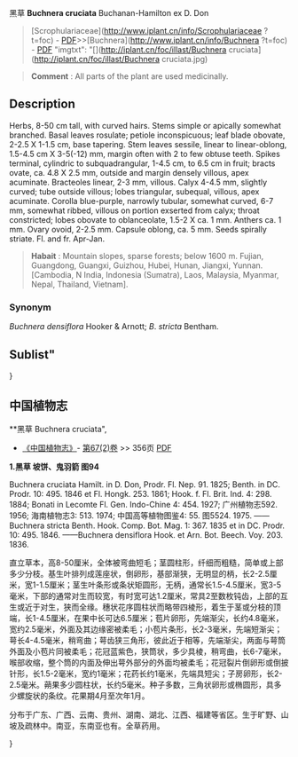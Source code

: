 黑草 **Buchnera cruciata** Buchanan-Hamilton ex D. Don

> [Scrophulariaceae](http://www.iplant.cn/info/Scrophulariaceae ?t=foc) - [PDF](http://iplant.cn/foc/pdf/Scrophulariaceae.pdf)>>[Buchnera](http://www.iplant.cn/info/Buchnera ?t=foc) - [PDF](http://www.iplant.cn/foc/pdf/Buchnera.pdf)
  "imgtxt": "[](http://iplant.cn/foc/illast/Buchnera cruciata](http://iplant.cn/foc/illast/Buchnera cruciata.jpg)

> **Comment** : 
> All parts of the plant are used medicinally.

## Description

Herbs, 8-50 cm tall, with curved hairs. Stems simple or apically somewhat branched. Basal leaves rosulate; petiole inconspicuous; leaf blade obovate, 2-2.5 X 1-1.5 cm, base tapering. Stem leaves sessile, linear to linear-oblong, 1.5-4.5 cm X 3-5(-12) mm, margin often with 2 to few obtuse teeth. Spikes terminal, cylindric to subquadrangular, 1-4.5 cm, to 6.5 cm in fruit; bracts ovate, ca. 4.8 X 2.5 mm, outside and margin densely villous, apex acuminate. Bracteoles linear, 2-3 mm, villous. Calyx 4-4.5 mm, slightly curved; tube outside villous; lobes triangular, subequal, villous, apex acuminate. Corolla blue-purple, narrowly tubular, somewhat curved, 6-7 mm, somewhat ribbed, villous on portion exserted from calyx; throat constricted; lobes obovate to oblanceolate, 1.5-2 X ca. 1 mm. Anthers ca. 1 mm. Ovary ovoid, 2-2.5 mm. Capsule oblong, ca. 5 mm. Seeds spirally striate. Fl. and fr. Apr-Jan.

> **Habait** : 
> Mountain slopes, sparse forests; below 1600 m. Fujian, Guangdong, Guangxi, Guizhou, Hubei, Hunan, Jiangxi, Yunnan. [Cambodia, N India, Indonesia (Sumatra), Laos, Malaysia, Myanmar, Nepal, Thailand, Vietnam].

### Synonym
*Buchnera densiflora* Hooker & Arnott; *B*. *stricta* Bentham.

## Sublist"
}
## 中国植物志

**黑草 Buchnera cruciata",

* [《中国植物志》](http://www.iplant.cn/frps)- [第67(2)卷](http://www.iplant.cn/frps/vol/67(2)) >> 356页 [PDF](http://www.iplant.cn/frps/pdf/67(2)/356.pdf)

**1.黑草 坡饼、鬼羽箭 图94**

Buchnera cruciata Hamilt. in D. Don, Prodr. Fl. Nep. 91. 1825; Benth. in DC. Prodr. 10: 495. 1846 et Fl. Hongk. 253. 1861; Hook. f. Fl. Brit. Ind. 4: 298. 1884; Bonati in Lecomte Fl. Gen. Indo-Chine 4: 454. 1927; 广州植物志592. 1956; 海南植物志3: 513. 1974; 中国高等植物图鉴4: 55. 图5524. 1975. ——Buchnera stricta Benth. Hook. Comp. Bot. Mag. 1: 367. 1835 et in DC. Prodr. 10: 495. 1846. ——Buchnera densiflora Hook. et Arn. Bot. Beech. Voy. 203. 1836.

直立草本，高8-50厘米，全体被弯曲短毛；茎圆柱形，纤细而粗糙，简单或上部多少分枝。基生叶排列成莲座状，倒卵形，基部渐狭，无明显的柄，长2-2.5厘米，宽1-1.5厘米；茎生叶条形或条状矩圆形，无柄，通常长1.5-4.5厘米，宽3-5毫米，下部的通常对生而较宽，有时宽可达1.2厘米，常具2至数枚钝齿，上部的互生或近于对生，狭而全缘。穗状花序圆柱状而略带四棱形，着生于茎或分枝的顶端，长1-4.5厘米，在果中长可达6.5厘米；苞片卵形，先端渐尖，长约4.8毫米，宽约2.5毫米，外面及其边缘密被柔毛；小苞片条形，长2-3毫米，先端短渐尖；萼长4-4.5毫米，稍弯曲；萼齿狭三角形，彼此近于相等，先端渐尖，两面与萼筒外面及小苞片同被柔毛；花冠蓝紫色，狭筒状，多少具棱，稍弯曲，长6-7毫米，喉部收缩，整个筒的内面及伸出萼外部分的外面均被柔毛；花冠裂片倒卵形或倒披针形，长1.5-2毫米，宽约1毫米；花药长约1毫米，先端具短尖；子房卵形，长2-2.5毫米。蒴果多少圆柱状，长约5毫米。种子多数，三角状卵形或椭圆形，具多少螺旋状的条纹。花果期4月至次年1月。

分布于广东、广西、云南、贵州、湖南、湖北、江西、福建等省区。生于旷野、山坡及疏林中。南亚，东南亚也有。全草药用。

}